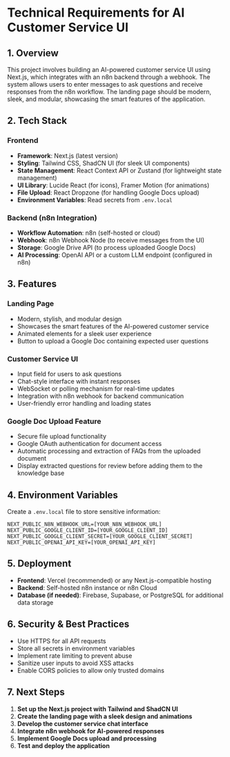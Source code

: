 # Technical Requirements for AI Customer Service UI

## 1. Overview
This project involves building an AI-powered customer service UI using Next.js, which integrates with an n8n backend through a webhook. The system allows users to enter messages to ask questions and receive responses from the n8n workflow. The landing page should be modern, sleek, and modular, showcasing the smart features of the application.

## 2. Tech Stack

### Frontend
- **Framework**: Next.js (latest version)
- **Styling**: Tailwind CSS, ShadCN UI (for sleek UI components)
- **State Management**: React Context API or Zustand (for lightweight state management)
- **UI Library**: Lucide React (for icons), Framer Motion (for animations)
- **File Upload**: React Dropzone (for handling Google Docs upload)
- **Environment Variables**: Read secrets from `.env.local`

### Backend (n8n Integration)
- **Workflow Automation**: n8n (self-hosted or cloud)
- **Webhook**: n8n Webhook Node (to receive messages from the UI)
- **Storage**: Google Drive API (to process uploaded Google Docs)
- **AI Processing**: OpenAI API or a custom LLM endpoint (configured in n8n)

## 3. Features
### **Landing Page**
- Modern, stylish, and modular design
- Showcases the smart features of the AI-powered customer service
- Animated elements for a sleek user experience
- Button to upload a Google Doc containing expected user questions

### **Customer Service UI**
- Input field for users to ask questions
- Chat-style interface with instant responses
- WebSocket or polling mechanism for real-time updates
- Integration with n8n webhook for backend communication
- User-friendly error handling and loading states

### **Google Doc Upload Feature**
- Secure file upload functionality
- Google OAuth authentication for document access
- Automatic processing and extraction of FAQs from the uploaded document
- Display extracted questions for review before adding them to the knowledge base

## 4. Environment Variables
Create a `.env.local` file to store sensitive information:
```
NEXT_PUBLIC_N8N_WEBHOOK_URL=[YOUR_N8N_WEBHOOK_URL]
NEXT_PUBLIC_GOOGLE_CLIENT_ID=[YOUR_GOOGLE_CLIENT_ID]
NEXT_PUBLIC_GOOGLE_CLIENT_SECRET=[YOUR_GOOGLE_CLIENT_SECRET]
NEXT_PUBLIC_OPENAI_API_KEY=[YOUR_OPENAI_API_KEY]
```

## 5. Deployment
- **Frontend**: Vercel (recommended) or any Next.js-compatible hosting
- **Backend**: Self-hosted n8n instance or n8n Cloud
- **Database (if needed)**: Firebase, Supabase, or PostgreSQL for additional data storage

## 6. Security & Best Practices
- Use HTTPS for all API requests
- Store all secrets in environment variables
- Implement rate limiting to prevent abuse
- Sanitize user inputs to avoid XSS attacks
- Enable CORS policies to allow only trusted domains

## 7. Next Steps
1. **Set up the Next.js project with Tailwind and ShadCN UI**
2. **Create the landing page with a sleek design and animations**
3. **Develop the customer service chat interface**
4. **Integrate n8n webhook for AI-powered responses**
5. **Implement Google Docs upload and processing**
6. **Test and deploy the application**
